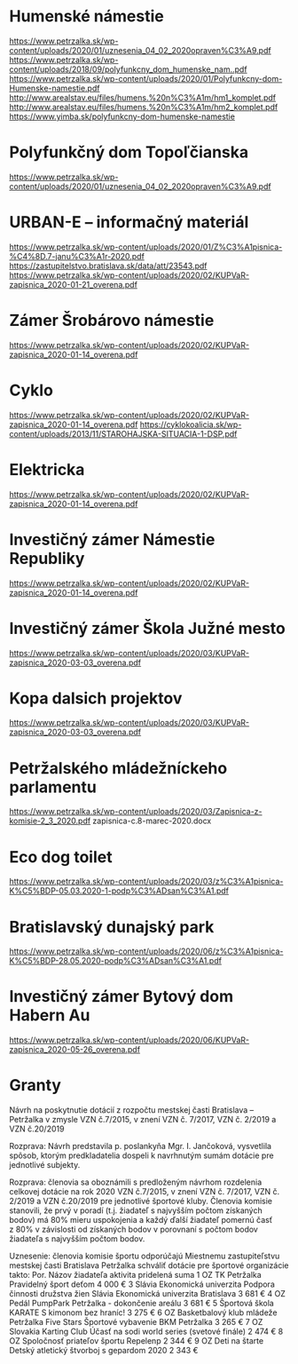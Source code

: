 

<!-- # Štúdie-nájomného-bývania
https://www.petrzalka.sk/wp-content/uploads/2020/01/Info.-2.-n%C3%A1vrh-zadania-%C5%A0t%C3%BAdie-n%C3%A1jomn%C3%A9ho-b%C3%BDvania-MZ.pdf -->

# Humenské námestie 
https://www.petrzalka.sk/wp-content/uploads/2020/01/uznesenia_04_02_2020opraven%C3%A9.pdf
https://www.petrzalka.sk/wp-content/uploads/2018/09/polyfunkcny_dom_humenske_nam..pdf
https://www.petrzalka.sk/wp-content/uploads/2020/01/Polyfunkcny-dom-Humenske-namestie.pdf
http://www.arealstav.eu/files/humens.%20n%C3%A1m/hm1_komplet.pdf
http://www.arealstav.eu/files/humens.%20n%C3%A1m/hm2_komplet.pdf
https://www.yimba.sk/polyfunkcny-dom-humenske-namestie

# Polyfunkčný dom Topoľčianska
https://www.petrzalka.sk/wp-content/uploads/2020/01/uznesenia_04_02_2020opraven%C3%A9.pdf

# URBAN-E – informačný materiál
https://www.petrzalka.sk/wp-content/uploads/2020/01/Z%C3%A1pisnica-%C4%8D.7-janu%C3%A1r-2020.pdf
https://zastupitelstvo.bratislava.sk/data/att/23543.pdf
https://www.petrzalka.sk/wp-content/uploads/2020/02/KUPVaR-zapisnica_2020-01-21_overena.pdf

# Zámer Šrobárovo námestie
https://www.petrzalka.sk/wp-content/uploads/2020/02/KUPVaR-zapisnica_2020-01-14_overena.pdf

# Cyklo
https://www.petrzalka.sk/wp-content/uploads/2020/02/KUPVaR-zapisnica_2020-01-14_overena.pdf
https://cyklokoalicia.sk/wp-content/uploads/2013/11/STAROHAJSKA-SITUACIA-1-DSP.pdf

# Elektricka
https://www.petrzalka.sk/wp-content/uploads/2020/02/KUPVaR-zapisnica_2020-01-14_overena.pdf

# Investičný zámer Námestie Republiky
https://www.petrzalka.sk/wp-content/uploads/2020/02/KUPVaR-zapisnica_2020-01-14_overena.pdf

# Investičný zámer Škola Južné mesto
https://www.petrzalka.sk/wp-content/uploads/2020/03/KUPVaR-zapisnica_2020-03-03_overena.pdf

# Kopa dalsich projektov
https://www.petrzalka.sk/wp-content/uploads/2020/03/KUPVaR-zapisnica_2020-03-03_overena.pdf

# Petržalského mládežníckeho parlamentu
https://www.petrzalka.sk/wp-content/uploads/2020/03/Zapisnica-z-komisie-2_3_2020.pdf
zapisnica-c.8-marec-2020.docx

# Eco dog toilet
https://www.petrzalka.sk/wp-content/uploads/2020/03/z%C3%A1pisnica-K%C5%BDP-05.03.2020-1-podp%C3%ADsan%C3%A1.pdf

# Bratislavský dunajský park
https://www.petrzalka.sk/wp-content/uploads/2020/06/z%C3%A1pisnica-K%C5%BDP-28.05.2020-podp%C3%ADsan%C3%A1.pdf

# Investičný zámer Bytový dom Habern Au
https://www.petrzalka.sk/wp-content/uploads/2020/06/KUPVaR-zapisnica_2020-05-26_overena.pdf

# Granty
Návrh na poskytnutie dotácií z rozpočtu mestskej časti Bratislava – Petržalka v zmysle VZN č.7/2015, v znení VZN č. 7/2017, VZN č. 2/2019 a VZN č.20/2019

Rozprava: Návrh predstavila p. poslankyňa Mgr. I. Jančoková, vysvetlila spôsob, ktorým predkladatelia dospeli k navrhnutým sumám dotácie pre jednotlivé subjekty.

Rozprava: členovia sa oboznámili s predloženým návrhom rozdelenia celkovej dotácie na rok 2020 VZN č.7/2015, v znení VZN č. 7/2017, VZN č. 2/2019 a VZN č.20/2019 pre jednotlivé športové kluby. Členovia komisie stanovili, že prvý v poradí (t.j. žiadateľ s najvyšším počtom získaných bodov) má 80% mieru uspokojenia a každý ďalší žiadateľ pomernú časť z 80% v závislosti od získaných bodov v porovnaní s počtom bodov žiadateľa s najvyšším počtom bodov. 

Uznesenie: členovia komisie športu odporúčajú Miestnemu zastupiteľstvu mestskej časti Bratislava Petržalka schváliť dotácie pre športové organizácie takto:
Por.             Názov žiadateľa				aktivita			      pridelená suma
1
OZ TK Petržalka
Pravidelný šport deťom
4 000 €
3
Slávia Ekonomická univerzita
Podpora činnosti družstva žien Slávia Ekonomická univerzita Bratislava
3 681 €
4
OZ Pedál
PumpPark Petržalka - dokončenie areálu
3 681 €
5
Športová škola KARATE
S kimonom bez hraníc!
3 275 €
6
OZ Basketbalový klub mládeže             Petržalka Five Stars
Športové vybavenie BKM Petržalka
3 265 €
7
OZ Slovakia Karting Club
Účasť na sodi world series (svetové finále)
2 474 €
8
OZ Spoločnosť priateľov športu
Repelenp
2 344 €
9
OZ Deti na štarte
Detský atletický štvorboj s gepardom 2020
2 343 €


